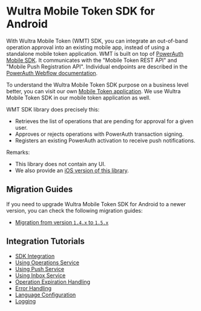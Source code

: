 # Wultra Mobile Token SDK for Android
 
With Wultra Mobile Token (WMT) SDK, you can integrate an out-of-band operation approval into an existing mobile app, instead of using a standalone mobile token application. WMT is built on top of [PowerAuth Mobile SDK](https://github.com/wultra/powerauth-mobile-sdk). It communicates with the "Mobile Token REST API" and "Mobile Push Registration API". Individual endpoints are described in the [PowerAuth Webflow documentation](https://github.com/wultra/powerauth-webflow/).

To understand the Wultra Mobile Token SDK purpose on a business level better, you can visit our own [Mobile Token application](https://www.wultra.com/mobile-token). We use Wultra Mobile Token SDK in our mobile token application as well.

WMT SDK library does precisely this:

- Retrieves the list of operations that are pending for approval for a given user.
- Approves or rejects operations with PowerAuth transaction signing.
- Registers an existing PowerAuth activation to receive push notifications.

Remarks:

- This library does not contain any UI.
- We also provide an [iOS version of this library](https://github.com/wultra/mtoken-sdk-ios). 

## Migration Guides

If you need to upgrade Wultra Mobile Token SDK for Android to a newer version, you can check the following migration guides:

- [Migration from version `1.4.x` to `1.5.x`](Migration-1.5.md)


<!-- begin remove -->
## Integration Tutorials
- [SDK Integration](SDK-Integration.md)
- [Using Operations Service](Using-Operations-Service.md)
- [Using Push Service](Using-Push-Service.md)
- [Using Inbox Service](Using-Inbox-Service.md)
- [Operation Expiration Handling](Operation-Expiration.md)
- [Error Handling](Error-Handling.md)
- [Language Configuration](Language-Configuration.md)
- [Logging](Logging.md)
<!-- end -->
